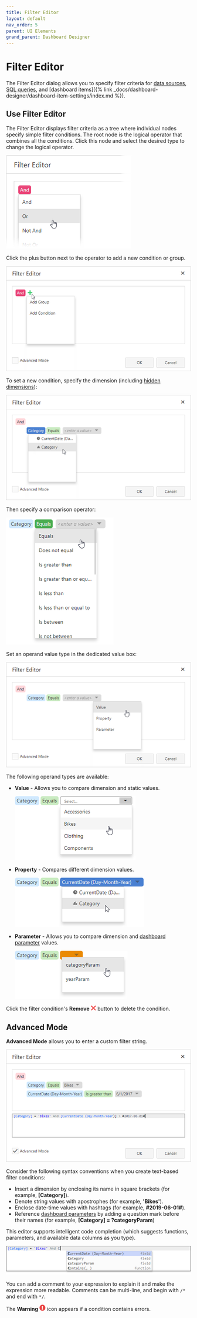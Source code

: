 ```yaml
---
title: Filter Editor
layout: default
nav_order: 5
parent: UI Elements
grand_parent: Dashboard Designer
---
```


# Filter Editor

The Filter Editor dialog allows you to specify filter criteria for [data sources](../../provide-data/create-a-new-data-source.md), [SQL queries](../../provide-data/working-with-sql-data-sources/manage-sql-queries.md), and [dashboard items]({% link _docs/dashboard-designer/dashboard-item-settings/index.md %}).

## Use Filter Editor
The Filter Editor displays filter criteria as a tree where individual nodes specify simple filter conditions. The root node is the logical operator that combines all the conditions. Click this node and select the desired type to change the logical operator.

![Filtering_FilterEditor_LogicalOperator](/assets/images/dashboards/filtering_filtereditor_logicaloperator132422.png)

Click the plus button next to the operator to add a new condition or group.

![Filtering_FilterEditor_AddConditionMenu](/assets/images/dashboards/filtering_filtereditor_addconditionmenu132418.png)

To set a new condition, specify the dimension (including [hidden dimensions](../../bind-dashboard-items-to-data/hidden-data-items.md)):

![Filtering_FilterEditor_SelectField](/assets/images/dashboards/filtering_filtereditor_selectfield132426.png)

Then specify a comparison operator:

![Filtering_FilterEditor_ComparisonOperators](/assets/images/dashboards/filtering_filtereditor_comparisonoperators132427.png)

Set an operand value type in the dedicated value box:

![Filtering_FilterEditor_SelectOperand](/assets/images/dashboards/filtering_filtereditor_selectoperand132419.png)

The following operand types are available:

* **Value** - Allows you to compare dimension and static values.
	
	![Filtering_FilterEditor_ValueDropdown](/assets/images/dashboards/filtering_filtereditor_valuedropdown132420.png)
* **Property** - Compares different dimension values.
	
	![Filtering_FilterEditor_FieldsDropdown](/assets/images/dashboards/filtering_filtereditor_fieldsdropdown132425.png)
* **Parameter** - Allows you to compare dimension and [dashboard parameter](../../data-analysis/dashboard-parameters.md) values.
	
	![Filtering_FilterEditor_ParameterDropdown](/assets/images/dashboards/filtering_filtereditor_parameterdropdown132421.png)

Click the filter condition's **Remove** ![web-filter-editor-remove-button](/assets/images/dashboards/web-rd-filter-editor-remove-button129484.png) button to delete the condition.

## Advanced Mode
**Advanced Mode** allows you to enter a custom filter string.

![Filtering_FilterEditor_TextMode](/assets/images/dashboards/filtering_filtereditor_textmode132423.png)

Consider the following syntax conventions when you create text-based filter conditions:

* Insert a dimension by enclosing its name in square brackets (for example, **[Category]**).
* Denote string values with apostrophes (for example, **'Bikes'**).
* Enclose date-time values with hashtags (for example, **#2019-06-01#**).
* Reference [dashboard parameters](../../data-analysis/dashboard-parameters.md) by adding a question mark before their names (for example, **[Category] = ?categoryParam**)

This editor supports intelligent code completion (which suggests functions, parameters, and available data columns as you type).

![Filtering_FilterEditor_TextMode_Autocompletion](/assets/images/dashboards/filtering_filtereditor_textmode_autocompletion132424.png)

You can add a comment to your expression to explain it and make the expression more readable. Comments can be multi-line, and begin with `/*` and end with `*/`.

The **Warning** ![expression-editor-error-icon](/assets/images/dashboards/expression-editor-error-icon118339.png) icon appears if a condition contains errors.


